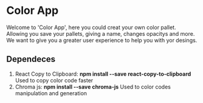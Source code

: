 # Color App

Welcome to 'Color App', here you could creat your own color pallet. Allowing you save your pallets, giving a name, changes opacitys and more. We want to give you a greater user experience to help you with yor desings.

## Dependeces

1. React Copy to Clipboard: **npm install --save react-copy-to-clipboard**
    Used to copy color code faster
2. Chroma js: **npm install --save chroma-js**
    Used to color codes manipulation and generation